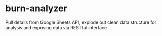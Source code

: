 # burn-analyzer

Pull details from Google Sheets API, explode out clean data structure for analysis and exposing data via RESTful interface